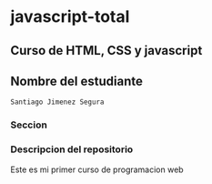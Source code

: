# javascript-total

## Curso de HTML, CSS y javascript

## Nombre del estudiante
    Santiago Jimenez Segura

### Seccion

### Descripcion del repositorio

Este es mi primer curso de programacion web
